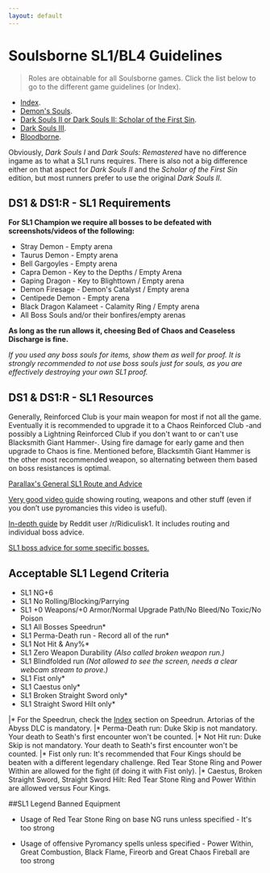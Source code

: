 ```yaml
---
layout: default
---
```


# Soulsborne SL1/BL4 Guidelines
> Roles are obtainable for all Soulsborne games. Click the list below to go to the different game guidelines (or Index).

 * [Index](./index.md).
 * [Demon's Souls](./des.md).
 * [Dark Souls II or Dark Souls II: Scholar of the First Sin](./ds2.md).
 * [Dark Souls III](./ds3.md).
 * [Bloodborne](./bb.md).
 
Obviously, _Dark Souls I_ and _Dark Souls: Remastered_ have no difference ingame as to what a SL1 runs requires. There is also not a big difference either on that aspect for _Dark Souls II_ and the _Scholar of the First Sin_ edition, but most runners prefer to use the original _Dark Souls II_.

## DS1 & DS1:R - SL1 Requirements

**For SL1 Champion we require all bosses to be defeated with screenshots/videos of the following:**

* Stray Demon - Empty arena
* Taurus Demon - Empty arena
* Bell Gargoyles - Empty arena
* Capra Demon - Key to the Depths / Empty Arena
* Gaping Dragon - Key to Blighttown / Empty arena
* Demon Firesage - Demon's Catalyst / Empty arena
* Centipede Demon - Empty arena
* Black Dragon Kalameet - Calamity Ring / Empty arena
* All Boss Souls and/or their bonfires/empty arenas

**As long as the run allows it, cheesing Bed of Chaos and Ceaseless Discharge is fine.**

_If you used any boss souls for items, show them as well for proof. It is strongly recommended to not use boss souls just for souls, as you are effectively destroying your own SL1 proof._


## DS1 & DS1:R - SL1 Resources

Generally, Reinforced Club is your main weapon for most if not all the game. Eventually it is recommended to upgrade it to a Chaos Reinforced Club -and possibly a Lightning Reinforced Club if you don't want to or can't use Blacksmith Giant Hammer-. Using fire damage for early game and then upgrade to Chaos is fine. Mentioned before, Blacksmtih Giant Hammer is the other most recommended weapon, so alternating between them based on boss resistances is optimal.

[Parallax's General SL1 Route and Advice](https://docs.google.com/document/d/10deHvKRrM6seFxEsE7evS8w_wnYR_GOlHaeiU2YCRsI)

[Very good video guide](https://www.youtube.com/watch?v=km6y1bDr52o) showing routing, weapons and other stuff (even if you don’t use pyromancies this video is useful).

[In-depth guide](https://docs.google.com/document/d/1w5J7YqV6Tl60uGN290Uqk0yLFfjojNzskgfOyMjbbeQ) by Reddit user /r/Ridiculisk1. It includes routing and individual boss advice.

[SL1 boss advice for some specific bosses.](https://www.reddit.com/r/onebros/comments/5raro1/get_rekt_gwyn)

## Acceptable SL1 Legend Criteria

* SL1 NG+6
* SL1 No Rolling/Blocking/Parrying
* SL1 +0 Weapons/+0 Armor/Normal Upgrade Path/No Bleed/No Toxic/No Poison
* SL1 All Bosses Speedrun*
* SL1 Perma-Death run - Record all of the run*
* SL1 Not Hit & Any%*
* SL1 Zero Weapon Durability _(Also called broken weapon run.)_
* SL1 Blindfolded run _(Not allowed to see the screen, needs a clear webcam stream to prove.)_
* SL1 Fist only*
* SL1 Caestus only*
* SL1 Broken Straight Sword only*
* SL1 Straight Sword Hilt only*

|* For the Speedrun, check the [Index](./index.md) section on Speedrun. Artorias of the Abyss DLC is mandatory.
|* Perma-Death run: Duke Skip is not mandatory. Your death to Seath's first encounter won't be counted.
|* Not Hit run: Duke Skip is not mandatory. Your death to Seath's first encounter won't be counted.
|* Fist only run: It's recommended that Four Kings should be beaten with a different legendary challenge. Red Tear Stone Ring and Power Within are allowed for the fight (if doing it with Fist only).
|* Caestus, Broken Straight Sword, Straight Sword Hilt: Red Tear Stone Ring and Power Within are allowed versus Four Kings.

##SL1 Legend Banned Equipment

* Usage of Red Tear Stone Ring on base NG runs unless specified - It's too strong

* Usage of offensive Pyromancy spells unless specified - Power Within, Great Combustion, Black Flame, Fireorb and Great Chaos Fireball are too strong

